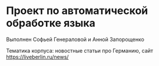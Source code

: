 # Проект по автоматической обработке языка

Выполнен Софьей Генераловой и Анной Запорощенко

Тематика корпуса: новостные статьи про Германию, сайт https://liveberlin.ru/news/
